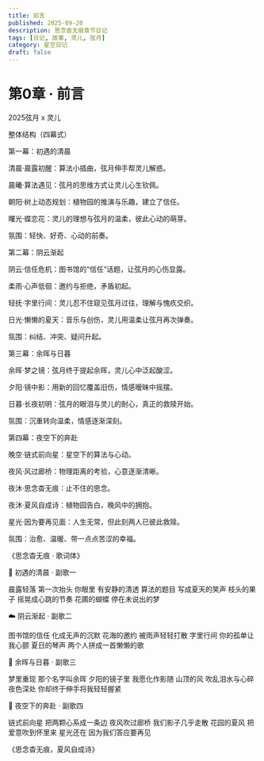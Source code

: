 ```yaml
---
title: 前言
published: 2025-09-20
description: 思念杳无痕章节日记
tags: [日记, 故事, 灵儿, 弦月]
category: 星空日记
draft: false
---
```


# 第0章 · 前言

2025弦月 x 灵儿

整体结构（四幕式）

第一幕：初遇的清晨

清晨·晨露初醒：算法小插曲，弦月伸手帮灵儿解惑。

晨曦·算法遇见：弦月的思维方式让灵儿心生钦佩。

朝阳·树上动态规划：植物园的推演与乐趣，建立了信任。

曙光·蝶恋花：灵儿的理想与弦月的温柔，彼此心动的萌芽。

氛围：轻快、好奇、心动的前奏。

第二幕：阴云渐起

阴云·信任危机：图书馆的“信任”话题，让弦月的心伤显露。

柔雨·心声低徊：邀约与拒绝，矛盾初起。

轻抚·字里行间：灵儿忍不住窥见弦月过往，理解与愧疚交织。

日光·懒懒的夏天：音乐与创伤，灵儿用温柔让弦月再次弹奏。

氛围：纠结、冲突、疑问升起。

第三幕：余晖与日暮

余晖·梦之镜：弦月终于提起余晖，灵儿心中泛起酸涩。

夕阳·镜中影：用新的回忆覆盖旧伤，情感暧昧中摇摆。

日暮·长夜初明：弦月的眼泪与灵儿的耐心，真正的救赎开始。

氛围：沉重转向温柔，情感逐渐深刻。

第四幕：夜空下的奔赴

晚空·链式前向星：星空下的算法与心动。

夜风·风过廊桥：物理距离的考验，心意逐渐清晰。

夜沐·思念杳无痕：止不住的思念。

夜沐·夏风自成诗：植物园告白，晚风中的拥抱。

星光·因为要再见面：人生无常，但此刻两人已彼此救赎。

氛围：治愈、温暖、带一点点苦涩的幸福。

《思念杳无痕 · 歌词体》

🌱 初遇的清晨 · 副歌一

晨露轻落 第一次抬头
你眼里 有安静的清透
算法的题目 写成夏天的笑声
枝头的果子 摇晃成心跳的节奏
花圃的蝴蝶 停在未说出的梦

☁️ 阴云渐起 · 副歌二

图书馆的信任 化成无声的沉默
花海的邀约 被雨声轻轻打散
字里行间 你的孤单让我心颤
夏日的琴声 两个人拼成一首懒懒的歌

🌇 余晖与日暮 · 副歌三

梦里重现 那个名字叫余晖
夕阳的镜子里 我愿化作影随
山顶的风 吹乱泪水与心碎
夜色深处 你却终于伸手将我轻轻握紧

🌌 夜空下的奔赴 · 副歌四

链式前向星 把两颗心系成一条边
夜风吹过廊桥 我们影子几乎走散
花园的夏风 把爱意吹到怀里来
星光还在 因为我们答应要再见

《思念杳无痕，夏风自成诗》